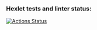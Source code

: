 ### Hexlet tests and linter status:
[![Actions Status](https://github.com/UginVirgin/python-project-49/actions/workflows/hexlet-check.yml/badge.svg)](https://github.com/UginVirgin/python-project-49/actions)